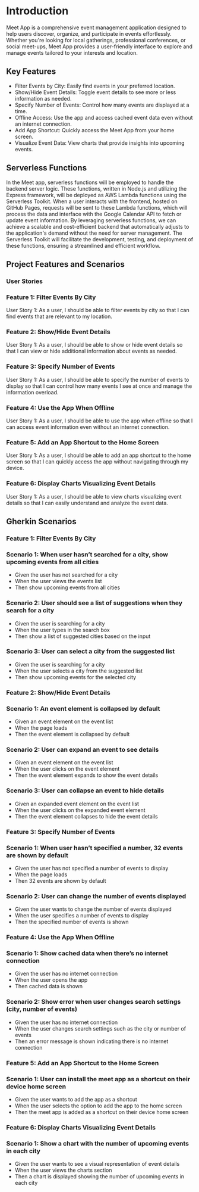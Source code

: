 # Introduction
Meet App is a comprehensive event management application designed to help users discover, organize, and participate in events effortlessly. Whether you're looking for local gatherings, professional conferences, or social meet-ups, Meet App provides a user-friendly interface to explore and manage events tailored to your interests and location.

## Key Features
- Filter Events by City: Easily find events in your preferred location.
- Show/Hide Event Details: Toggle event details to see more or less information as needed.
- Specify Number of Events: Control how many events are displayed at a time.
- Offline Access: Use the app and access cached event data even without an internet connection.
- Add App Shortcut: Quickly access the Meet App from your home screen.
- Visualize Event Data: View charts that provide insights into upcoming events.

## Serverless Functions
In the Meet app, serverless functions will be employed to handle the backend server logic. These functions, written in Node.js and utilizing the Express framework, will be deployed as AWS Lambda functions using the Serverless Toolkit. When a user interacts with the frontend, hosted on GitHub Pages, requests will be sent to these Lambda functions, which will process the data and interface with the Google Calendar API to fetch or update event information. By leveraging serverless functions, we can achieve a scalable and cost-efficient backend that automatically adjusts to the application's demand without the need for server management. The Serverless Toolkit will facilitate the development, testing, and deployment of these functions, ensuring a streamlined and efficient workflow.

## Project Features and Scenarios

### User Stories

### Feature 1: Filter Events By City
User Story 1:
As a user, I should be able to filter events by city so that I can find events that are relevant to my location.

### Feature 2: Show/Hide Event Details
User Story 1:
As a user, I should be able to show or hide event details so that I can view or hide additional information about events as needed.

### Feature 3: Specify Number of Events
User Story 1:
As a user, I should be able to specify the number of events to display so that I can control how many events I see at once and manage the information overload.

### Feature 4: Use the App When Offline
User Story 1:
As a user, I should be able to use the app when offline so that I can access event information even without an internet connection.

### Feature 5: Add an App Shortcut to the Home Screen
User Story 1:
As a user, I should be able to add an app shortcut to the home screen so that I can quickly access the app without navigating through my device.

### Feature 6: Display Charts Visualizing Event Details
User Story 1:
As a user, I should be able to view charts visualizing event details so that I can easily understand and analyze the event data.

## Gherkin Scenarios

### Feature 1: Filter Events By City

### Scenario 1: When user hasn’t searched for a city, show upcoming events from all cities
- Given the user has not searched for a city
- When the user views the events list
- Then show upcoming events from all cities

### Scenario 2: User should see a list of suggestions when they search for a city
- Given the user is searching for a city
- When the user types in the search box
- Then show a list of suggested cities based on the input

### Scenario 3: User can select a city from the suggested list
- Given the user is searching for a city
- When the user selects a city from the suggested list
- Then show upcoming events for the selected city

### Feature 2: Show/Hide Event Details

### Scenario 1: An event element is collapsed by default
- Given an event element on the event list
- When the page loads
- Then the event element is collapsed by default

### Scenario 2: User can expand an event to see details
- Given an event element on the event list
- When the user clicks on the event element
- Then the event element expands to show the event details

### Scenario 3: User can collapse an event to hide details
- Given an expanded event element on the event list
- When the user clicks on the expanded event element
- Then the event element collapses to hide the event details

### Feature 3: Specify Number of Events

### Scenario 1: When user hasn’t specified a number, 32 events are shown by default
- Given the user has not specified a number of events to display
- When the page loads
- Then 32 events are shown by default

### Scenario 2: User can change the number of events displayed
- Given the user wants to change the number of events displayed
- When the user specifies a number of events to display
- Then the specified number of events is shown

### Feature 4: Use the App When Offline

### Scenario 1: Show cached data when there’s no internet connection
- Given the user has no internet connection
- When the user opens the app
- Then cached data is shown

### Scenario 2: Show error when user changes search settings (city, number of events)
- Given the user has no internet connection
- When the user changes search settings such as the city or number of events
- Then an error message is shown indicating there is no internet connection

### Feature 5: Add an App Shortcut to the Home Screen

### Scenario 1: User can install the meet app as a shortcut on their device home screen
- Given the user wants to add the app as a shortcut
- When the user selects the option to add the app to the home screen
- Then the meet app is added as a shortcut on their device home screen

### Feature 6: Display Charts Visualizing Event Details

### Scenario 1: Show a chart with the number of upcoming events in each city
- Given the user wants to see a visual representation of event details
- When the user views the charts section
- Then a chart is displayed showing the number of upcoming events in each city
